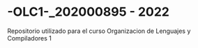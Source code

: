 # -OLC1-_202000895 - 2022 
Repositorio utilizado para el curso Organizacion de Lenguajes y Compiladores 1
